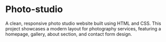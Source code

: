 # Photo-studio
A clean, responsive photo studio website built using HTML and CSS. This project showcases a modern layout for photography services, featuring a homepage, gallery, about section, and contact form design.
